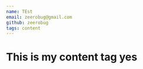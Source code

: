 ```yaml
---
name: TEst
email: zeerobug@gmail.com
github: zeerobug
tags: content
---
```


# This is my content tag yes
